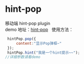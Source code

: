 # hint-pop
移动端 hint-pop plugin   
demo 地址：<a href="https://jiunacaikang.github.io/hint-pop/" target="_blank">hint-pop</a>   
使用方法：  
```javascript
 hintPop.pop({
     content:"显示Pop弹框~"
 });
 hintPop.hint("我是一个hint提示~~");  
//详细参数请看demo
